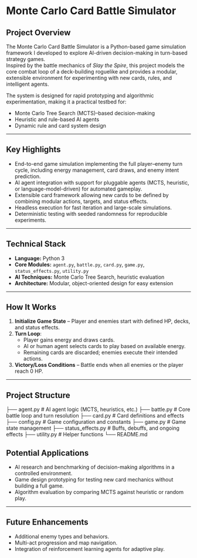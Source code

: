 # Monte Carlo Card Battle Simulator

## Project Overview
The Monte Carlo Card Battle Simulator is a Python-based game simulation framework I developed to explore AI-driven decision-making in turn-based strategy games.  
Inspired by the battle mechanics of *Slay the Spire*, this project models the core combat loop of a deck-building roguelike and provides a modular, extensible environment for experimenting with new cards, rules, and intelligent agents.

The system is designed for rapid prototyping and algorithmic experimentation, making it a practical testbed for:
- Monte Carlo Tree Search (MCTS)–based decision-making
- Heuristic and rule-based AI agents
- Dynamic rule and card system design

---

## Key Highlights
- End-to-end game simulation implementing the full player–enemy turn cycle, including energy management, card draws, and enemy intent prediction.
- AI agent integration with support for pluggable agents (MCTS, heuristic, or language-model-driven) for automated gameplay.
- Extensible card framework allowing new cards to be defined by combining modular actions, targets, and status effects.
- Headless execution for fast iteration and large-scale simulations.
- Deterministic testing with seeded randomness for reproducible experiments.

---

## Technical Stack
- **Language:** Python 3
- **Core Modules:** `agent.py`, `battle.py`, `card.py`, `game.py`, `status_effects.py`, `utility.py`
- **AI Techniques:** Monte Carlo Tree Search, heuristic evaluation
- **Architecture:** Modular, object-oriented design for easy extension

---

## How It Works
1. **Initialize Game State** – Player and enemies start with defined HP, decks, and status effects.
2. **Turn Loop**:
   - Player gains energy and draws cards.
   - AI or human agent selects cards to play based on available energy.
   - Remaining cards are discarded; enemies execute their intended actions.
3. **Victory/Loss Conditions** – Battle ends when all enemies or the player reach 0 HP.

---

## Project Structure
├── agent.py          # AI agent logic (MCTS, heuristics, etc.)
├── battle.py         # Core battle loop and turn resolution
├── card.py           # Card definitions and effects
├── config.py         # Game configuration and constants
├── game.py           # Game state management
├── status_effects.py # Buffs, debuffs, and ongoing effects
├── utility.py        # Helper functions
└── README.md

## Potential Applications
- AI research and benchmarking of decision-making algorithms in a controlled environment.
- Game design prototyping for testing new card mechanics without building a full game.
- Algorithm evaluation by comparing MCTS against heuristic or random play.

---

## Future Enhancements
- Additional enemy types and behaviors.
- Multi-act progression and map navigation.
- Integration of reinforcement learning agents for adaptive play.
